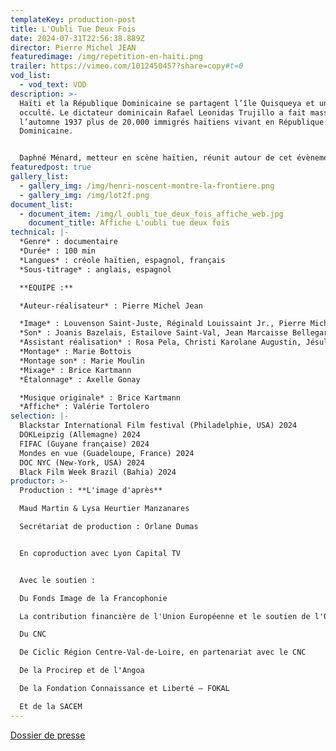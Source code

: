 ```yaml
---
templateKey: production-post
title: L'Oubli Tue Deux Fois
date: 2024-07-31T22:56:38.889Z
director: Pierre Michel JEAN
featuredimage: /img/repetition-en-haiti.png
trailer: https://vimeo.com/1012450457?share=copy#t=0
vod_list:
  - vod_text: VOD
description: >-
  Haïti et la République Dominicaine se partagent l’île Quisqueya et un génocide
  occulté. Le dictateur dominicain Rafael Leonidas Trujillo a fait massacrer à
  l’automne 1937 plus de 20.000 immigrés haïtiens vivant en République
  Dominicaine. 


  Daphné Ménard, metteur en scène haïtien, réunit autour de cet évènement des comédiens des deux parts de l’île. Une création inédite qui demandera à l’un et l’autre de ses peuples d’évoquer certaines zones sombres de leur histoire.
featuredpost: true
gallery_list:
  - gallery_img: /img/henri-noscent-montre-la-frontiere.png
  - gallery_img: /img/lot2f.png
document_list:
  - document_item: /img/l_oubli_tue_deux_fois_affiche_web.jpg
    document_title: Affiche L'oubli tue deux fois
technical: |-
  *Genre* : documentaire
  *Durée* : 100 min
  *Langues* : créole haïtien, espagnol, français
  *Sous-titrage* : anglais, espagnol

  **EQUIPE :**

  *Auteur-réalisateur* : Pierre Michel Jean

  *Image* : Louvenson Saint-Juste, Réginald Louissaint Jr., Pierre Michel Jean
  *Son* : Joanis Bazelais, Estailove Saint-Val, Jean Marcaisse Bellegarde
  *Assistant réalisation* : Rosa Pela, Christi Karolane Augustin, Jésulas Blanc
  *Montage* : Marie Bottois 
  *Montage son* : Marie Moulin
  *Mixage* : Brice Kartmann 
  *Étalonnage* : Axelle Gonay

  *Musique originale* : Brice Kartmann
  *Affiche* : Valérie Tortolero
selection: |-
  Blackstar International Film festival (Philadelphie, USA) 2024
  DOKLeipzig (Allemagne) 2024
  FIFAC (Guyane française) 2024
  Mondes en vue (Guadeloupe, France) 2024
  DOC NYC (New-York, USA) 2024
  Black Film Week Brazil (Bahia) 2024
productor: >-
  Production : **L'image d'après** 

  Maud Martin & Lysa Heurtier Manzanares

  Secrétariat de production : Orlane Dumas


  En coproduction avec Lyon Capital TV


  Avec le soutien :

  Du Fonds Image de la Francophonie

  La contribution financière de l'Union Européenne et le soutien de l'Organisation des États ACP

  Du CNC

  De Ciclic Région Centre-Val-de-Loire, en partenariat avec le CNC

  De la Procirep et de l'Angoa

  De la Fondation Connaissance et Liberté – FOKAL

  Et de la SACEM
---
```

[](https://gofile.me/5ieuy/Y1y8eCy6Z)[Dossier de presse](https://gofile.me/5ieuy/PMKh4WirS)